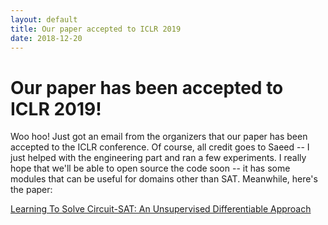 ```yaml
---
layout: default
title: Our paper accepted to ICLR 2019
date: 2018-12-20
---
```


# Our paper has been accepted to ICLR 2019!

Woo hoo! Just got an email from the organizers that our paper has been accepted to the ICLR
conference. Of course, all credit goes to Saeed -- I just helped with the engineering part and ran a
few experiments. I really hope that we'll be able to open source the code soon -- it has some
modules that can be useful for domains other than SAT. Meanwhile, here's the paper:

[Learning To Solve Circuit-SAT: An Unsupervised Differentiable Approach](https://openreview.net/forum?id=BJxgz2R9t7)
